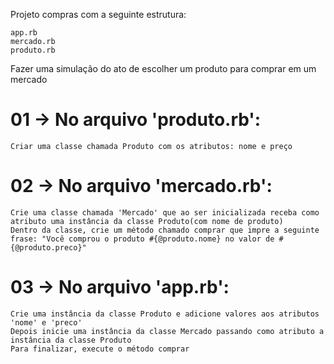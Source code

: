 Projeto compras com a seguinte estrutura:
    
    app.rb
    mercado.rb
    produto.rb

Fazer uma simulação do ato de escolher um produto para comprar em um mercado

# 01 -> No arquivo 'produto.rb':
    Criar uma classe chamada Produto com os atributos: nome e preço

# 02 -> No arquivo 'mercado.rb':
    Crie uma classe chamada 'Mercado' que ao ser inicializada receba como atributo uma instância da classe Produto(com nome de produto)
    Dentro da classe, crie um método chamado comprar que impre a seguinte frase: "Você comprou o produto #{@produto.nome} no valor de #{@produto.preco}"

# 03 -> No arquivo 'app.rb':
    Crie uma instância da classe Produto e adicione valores aos atributos 'nome' e 'preco'
    Depois inicie uma instância da classe Mercado passando como atributo a instância da classe Produto
    Para finalizar, execute o método comprar